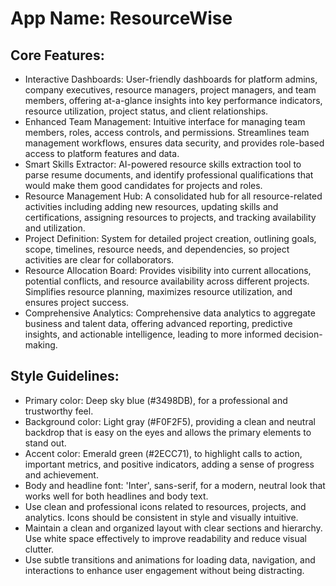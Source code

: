 # **App Name**: ResourceWise

## Core Features:

- Interactive Dashboards: User-friendly dashboards for platform admins, company executives, resource managers, project managers, and team members, offering at-a-glance insights into key performance indicators, resource utilization, project status, and client relationships.
- Enhanced Team Management: Intuitive interface for managing team members, roles, access controls, and permissions. Streamlines team management workflows, ensures data security, and provides role-based access to platform features and data.
- Smart Skills Extractor: AI-powered resource skills extraction tool to parse resume documents, and identify professional qualifications that would make them good candidates for projects and roles.
- Resource Management Hub: A consolidated hub for all resource-related activities including adding new resources, updating skills and certifications, assigning resources to projects, and tracking availability and utilization.
- Project Definition: System for detailed project creation, outlining goals, scope, timelines, resource needs, and dependencies, so project activities are clear for collaborators.
- Resource Allocation Board: Provides visibility into current allocations, potential conflicts, and resource availability across different projects. Simplifies resource planning, maximizes resource utilization, and ensures project success.
- Comprehensive Analytics: Comprehensive data analytics to aggregate business and talent data, offering advanced reporting, predictive insights, and actionable intelligence, leading to more informed decision-making.

## Style Guidelines:

- Primary color: Deep sky blue (#3498DB), for a professional and trustworthy feel.
- Background color: Light gray (#F0F2F5), providing a clean and neutral backdrop that is easy on the eyes and allows the primary elements to stand out.
- Accent color: Emerald green (#2ECC71), to highlight calls to action, important metrics, and positive indicators, adding a sense of progress and achievement.
- Body and headline font: 'Inter', sans-serif, for a modern, neutral look that works well for both headlines and body text.
- Use clean and professional icons related to resources, projects, and analytics. Icons should be consistent in style and visually intuitive.
- Maintain a clean and organized layout with clear sections and hierarchy. Use white space effectively to improve readability and reduce visual clutter.
- Use subtle transitions and animations for loading data, navigation, and interactions to enhance user engagement without being distracting.
